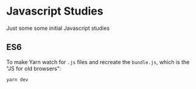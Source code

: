 # Javascript Studies
Just some some initial Javascript studies

## ES6

To make Yarn watch for `.js` files and recreate the `bundle.js`, which is the "JS for old browsers":
```
yarn dev
```
